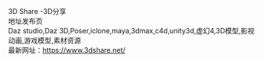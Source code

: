 3D Share -3D分享<br /> 地址发布页<br />
Daz studio,Daz 3D,Poser,iclone,maya,3dmax,c4d,unity3d,虚幻4,3D模型,影视动画,游戏模型,素材资源<br />
最新网址：<a href="https://www.3dshare.net/">https://www.3dshare.net/</a>
